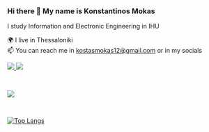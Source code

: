 
### Hi there 👋 My name is Konstantinos Mokas

I study Information and Electronic Engineering in IHU

🌍 I live in Thessaloniki<br>
📫 You can reach me in [kostasmokas12@gmail.com](mailto:kostasmokas12@gmail.com) or in my socials <br>
<p align="left">
  <a href="https://github.com/creatorkostas">
    <img src="https://skillicons.dev/icons?i=github" />
  </a>
  <a href="www.linkedin.com/in/konstantinos-mokas">
    <img src="https://skillicons.dev/icons?i=linkedin" />
  </a>
</p><br>

<p align="left">
  <a href="https://github.com/creatorkostas">
    <img src="https://skillicons.dev/icons?i=py,java,c,cpp,html,css,js,django,arduino,linux,git,ps" />
  </a>
</p><br>

[![Top Langs](https://github-readme-stats.vercel.app/api/top-langs/?username=creatorkostas&layout=compact&theme=city_lights)](https://github.com/anuraghazra/github-readme-stats)

<!--

- 🔭 I’m currently working on ...
- 🌱 I’m currently learning ...
- 👯 I’m looking to collaborate on ...
- 🤔 I’m looking for help with ...
- 💬 Ask me about ...
- 📫 How to reach me: ...
- 😄 Pronouns: ...
- ⚡ Fun fact: ...
-->
